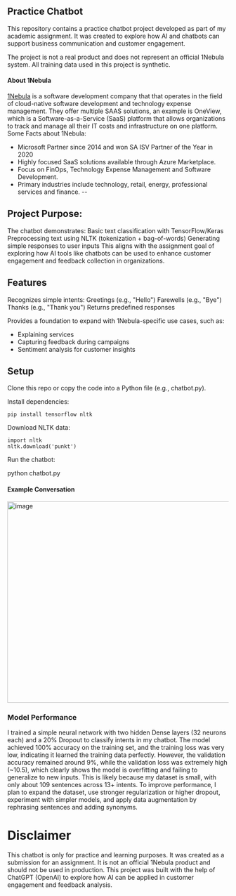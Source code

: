 ## Practice Chatbot

This repository contains a practice chatbot project developed as part of my academic assignment.
It was created to explore how AI and chatbots can support business communication and customer engagement.

The project is not a real product and does not represent an official 1Nebula system. All training data used in this project is synthetic.

#### About 1Nebula
[1Nebula](https://www.1nebula.com/) is a software development company that that operates in the field of cloud-native software development and technology expense management. 
They offer multiple SAAS solutions, an example is OneView, which is a Software-as-a-Service (SaaS) platform that allows organizations to track and manage all their IT costs and infrastructure on one platform.
Some Facts about 1Nebula:
- Microsoft Partner since 2014 and won SA ISV Partner of the Year in 2020
- Highly focused SaaS solutions available through Azure Marketplace.
- Focus on FinOps, Technology Expense Management and Software Development.
- Primary industries include technology, retail, energy, professional services and finance.
 -- 
## Project Purpose:
The chatbot demonstrates:
Basic text classification with TensorFlow/Keras
Preprocessing text using NLTK (tokenization + bag-of-words)
Generating simple responses to user inputs
This aligns with the assignment goal of exploring how AI tools like chatbots can be used to enhance customer engagement and feedback collection in organizations.

## Features

Recognizes simple intents:
Greetings (e.g., "Hello")
Farewells (e.g., "Bye")
Thanks (e.g., "Thank you")
Returns predefined responses

Provides a foundation to expand with 1Nebula-specific use cases, such as:
- Explaining services
- Capturing feedback during campaigns
- Sentiment analysis for customer insights

## Setup
Clone this repo or copy the code into a Python file (e.g., chatbot.py).

Install dependencies:

`pip install tensorflow nltk`

Download NLTK data:

```
import nltk
nltk.download('punkt')
```


Run the chatbot:

python chatbot.py

#### Example Conversation
<img width="1083" height="459" alt="image" src="https://github.com/user-attachments/assets/5091debc-b775-4520-870a-0bc1ed725151" />


### Model Performance
I trained a simple neural network with two hidden Dense layers (32 neurons each) and a 20% Dropout to classify intents in my chatbot. The model achieved 100% accuracy on the training set, and the training loss was very low, indicating it learned the training data perfectly. However, the validation accuracy remained around 9%, while the validation loss was extremely high (~10.5), which clearly shows the model is overfitting and failing to generalize to new inputs. This is likely because my dataset is small, with only about 109 sentences across 13+ intents. To improve performance, I plan to expand the dataset, use stronger regularization or higher dropout, experiment with simpler models, and apply data augmentation by rephrasing sentences and adding synonyms.

# Disclaimer
This chatbot is only for practice and learning purposes.
It was created as a submission for an assignment.
It is not an official 1Nebula product and should not be used in production.
This project was built with the help of ChatGPT (OpenAI) to explore how AI can be applied in customer engagement and feedback analysis.
